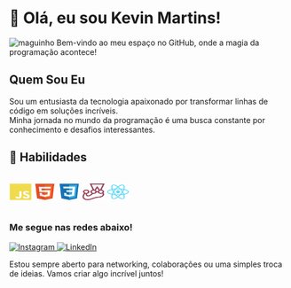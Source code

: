 <div>
  
# 👋 Olá, eu sou Kevin Martins!  
<img alt="maguinho" src="https://icons.iconarchive.com/icons/iconarchive/incognito-animal-2/48/Koala-icon.png">
Bem-vindo ao meu espaço no GitHub, onde a magia da programação acontece!

## Quem Sou Eu

Sou um entusiasta da tecnologia apaixonado por transformar linhas de código em soluções incríveis.<br>
Minha jornada no mundo da programação é uma busca constante por conhecimento e desafios interessantes.

</div>

## 🚀 Habilidades
<div style="display: inline_block"><br>
  <img align="center" alt="Javascript" height="30" width="40" src="https://raw.githubusercontent.com/devicons/devicon/master/icons/javascript/javascript-plain.svg">
  <img align="center" alt="Html" height="30" width="40" src="https://raw.githubusercontent.com/devicons/devicon/master/icons/html5/html5-original.svg">
  <img align="center" alt="Css" height="30" width="40" src="https://raw.githubusercontent.com/devicons/devicon/master/icons/css3/css3-original.svg">
  <img align="center" alt="Jest" height="30" width="40" src="https://raw.githubusercontent.com/devicons/devicon/master/icons/jest/jest-plain.svg">
  <img align="center" alt="React" height="30" width="40" src="https://raw.githubusercontent.com/devicons/devicon/master/icons/react/react-original.svg">
</div>
 
 <br>
 
  ### Me segue nas redes abaixo!
 
<div> 
  <a href="https://www.instagram.com/dev_kevinmartins" target="_blank">
    <img src="https://img.shields.io/badge/-Instagram-%23E4405F?style=for-the-badge&logo=instagram&logoColor=white" alt="Instagram">
  </a>
  <a href="https://www.linkedin.com/in/kevin-martins-8a0180209" target="_blank">
    <img src="https://img.shields.io/badge/-LinkedIn-%230077B5?style=for-the-badge&logo=linkedin&logoColor=white" alt="LinkedIn">
  </a>
  <p>Estou sempre aberto para networking, colaborações ou uma simples troca de ideias. Vamos criar algo incrível juntos!</p>
</div>


